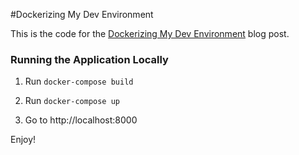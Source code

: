 #Dockerizing My Dev Environment

This is the code for the [Dockerizing My Dev Environment](https://dmkcode.com/2016/10/dockerize-dev-environment/) blog post.

### Running the Application Locally

1. Run `docker-compose build`

1. Run `docker-compose up` 

1. Go to http://localhost:8000

Enjoy!
